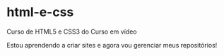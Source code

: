 # html-e-css
 Curso de HTML5 e CSS3 do Curso em vídeo

Estou aprendendo a criar sites e agora vou gerenciar meus repositórios!